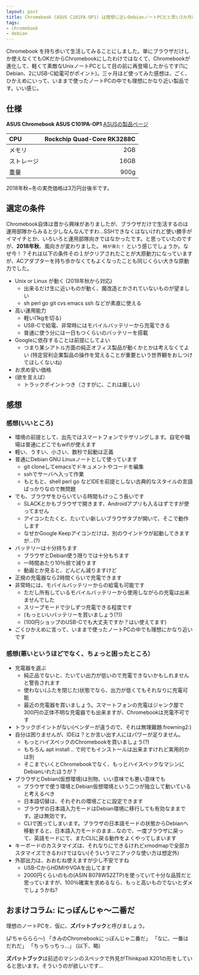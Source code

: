 ```yaml
---
layout: post
title: Chromebook (ASUS C101PA-OP1) は理想に近いDebianノートPCだと思い3カ月ほど使ってみた感想
tags:
- chromebook
- debian
---
```


Chromebook を持ち歩いて生活してみることにしました。単にブラウザだけしか使えなくてもOKだからChromebookにしたわけではなくて、Chromebookが進化して、軽くて素敵なUnixノートPCとして目の前に再登場したからです(1にDebian、2にUSB-C給電可がポイント)。三ヶ月ほど使ってみた感想は、ごく、ひかえめにいって、いままで使ったノートPCの中でも理想にかなり近い製品です。いい感じ。

## 仕様

**ASUS Chromebook ASUS C101PA-OP1**
[ASUSの製品ページ](https://www.asus.com/jp/2-in-1-PCs/ASUS-Chromebook-Flip-C101PA/)

|CPU|Rockchip Quad-Core RK3288C|
|:----|----:|
|メモリ|2GB|
|ストレージ|16GB|
|重量|900g|

2018年秋~冬の実売価格は3万円台後半です。

## 選定の条件

Chromebook自体は昔から興味がありましたが、ブラウザだけで生活するのは運用部隊からみると少しなんなんですわ…SSHできなくはないけれど使い勝手がイマイチとか、いろいろと運用部隊向きではなかったです。と思っていたのですが、**2018年秋**、風向きが変わりました。
```時が来た！```
という感じでしょうか。なぜ今！？それは以下の条件その１がクリアされたことが大原動力になっていますが、ACアダプターを持ち歩かなくてもよくなったことも同じくらい大きな原動力でした。

+ Unix or Linux が動く (2018年秋から対応)
    + 出来るだけ生に近いものが動く、魔改造とかされていないものが望ましい
    + sh perl go git cvs emacs ssh などが素直に使える
+ 高い運用能力
    + 軽い(1kgを切る)
    + USB-Cで給電、非常時にはモバイルバッテリーから充電できる
    + 普通に使う分には一日もつくらいのバッテリーを搭載
+ Googleに依存することは前提にしてよい
    + つまり某シアトル方面の純正オフィス製品が動くかとかは考えなくてよい
      (特定営利企業製品の操作を覚えることが重要という世界観をおしつけてほしくないね)
+ お求め安い価格
+ (欲を言えば）
    + トラックポイントつき（さすがに、これは厳しい）

##  感想
### 感想(いいところ)

+ 環境の前提として、出先ではスマートフォンでテザリングします。自宅や職場は普通にどこでもwifiが使えます
+ 軽い、うすい、小さい、数秒で起動は正義
+ 普通にDebian GNU Linuxノートとして使っています
    + git cloneしてemacsでドキュメントやコードを編集
    + sshでサーバへ入って作業
    + もともと、shell perl go などIDEを前提としない古典的なスタイルの言語ばっかりなので無問題
+ でも、ブラウザをひらいている時間もけっこう長いです
    + SLACKとかもブラウザで開きます、Androidアプリも入るはずですが使ってません
    + アイコンたたくと、たいてい新しいブラウザタブが開いて、そこで動作します
    + なぜかGoogle Keepアイコンだけは、別のウインドウが起動してきますが…(?)
+ バッテリーは十分持ちます
    + ブラウザとDebian使う限りでは十分もちます
    + 一時間あたり10％弱で減ります
    + 動画とか見ると、どんどん減りますけど
+ 正規の充電器なら2時間くらいで充電できます
+ 非常時には、モバイルバッテリーからの給電も可能です
    + ただし所有しているモバイルバッテリーから使用しながらの充電は出来ませんでした
    + スリープモードで少しずつ充電できる程度です
    + (もっといいバッテリーを買いましょう(?))
    + (100円ショップのUSB-Cでも大丈夫ですか？はい使えてます)
+ ごくひかえめに言って、いままで使ったノートPCの中でも理想にかなり近いです

### 感想(悪いというほどでなく、ちょっと困ったところ）

+ 充電器を選ぶ
   + 純正品でないと、たいてい出力が低いので充電できないかもしれませんと警告されます
   + 使わない(ふたを閉じた)状態でなら、出力が低くてもそれなりに充電可能
   + 最近の充電器を買いましょう。スマートフォンの充電はジャンク屋で300円の正体不明な充電器でも出来ますが、Chromebookは充電不可です
+ トラックポイントがない(ベンダーが違うので、それは無理難題:frowning2:)
+ 自分は困りませんが、IDEは？とか言い出す人にはパワーが足りません。
    + もっとハイスペックのChromebookを買いましょう(?)
    + もちろん apt install .. で何でもインストールは出来ますけれど実用的かは別
    + そこまでいくとChromebookでなく、もっとハイスペックなマシンにDebianいれたほうが？
+ ブラウザとDebian(仮想環境)は別物、いい意味でも悪い意味でも
    + ブラウザで使う環境とDebian仮想環境という二つが独立して動いていると考えるべき 
    + 日本語切替は、それぞれの環境ごとに設定できます
    + ブラウザの日本語入力モードはDebian環境に移行しても有効なままです。逆は無効です。
    + CLIで困ってしまいます。ブラウザの日本語モードの状態からDebianへ移動すると、日本語入力モードのまま…なので、一度ブラウザに戻って、英語モードにて、またCLIに戻る動作をよくやってしまいます
+ キーボードのカスタマイズは、それなりにできるけれどxmodmapで全部カスタマイズできるわけではない(そういうマニアックな使い方は想定外)
+ 外部出力は、おおむね使えますが少し不安ですね
    + USB-CからHDMIやVGAを出してます
    + 2000円くらいのもの(ASIN B078W52ZTP)を使っていて十分な品質だと思っていますが、100％確実を求めるなら、もっと高いものでないとダメでしょうかね?

## おまけコラム: にっぽんじゃ～二番だ

理想のノートPCを、仮に、**ズバットブック**と呼びましょう。

(♪ちゃららら～)
「きみのChromebookにっぽんじゃ二番だ」
「なに、一番はだれだ」
「ちっちっちっ…」
(以下、略)

**ズバットブック**は前述のマシンのスペックで外見がThinkpad X201の形をしていると思います。そういうのが欲しいです…
